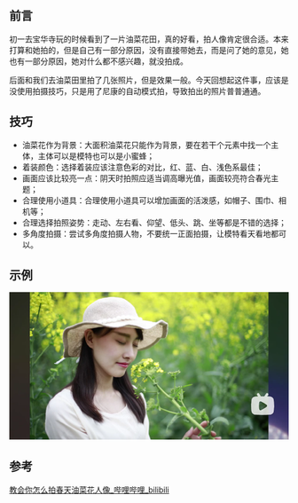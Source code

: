 ## 前言

初一去宝华寺玩的时候看到了一片油菜花田，真的好看，拍人像肯定很合适。本来打算和她拍的，但是自己有一部分原因，没有直接带她去，而是问了她的意见，她也有一部分原因，她对什么都不感兴趣，就没拍成。

后面和我们去油菜田里拍了几张照片，但是效果一般。今天回想起这件事，应该是没使用拍摄技巧，只是用了尼康的自动模式拍，导致拍出的照片普普通通。

## 技巧

- 油菜花作为背景：大面积油菜花只能作为背景，要在若干个元素中找一个主体，主体可以是模特也可以是小蜜蜂；
- 着装颜色：选择着装应该注意色彩的对比，红、蓝、白、浅色系最佳；
- 画面应该比较亮一点：阴天时拍照应适当调高曝光值，画面较亮符合春光主题；
- 合理使用小道具：合理使用小道具可以增加画面的活泼感，如帽子、围巾、相机等；
- 合理选择拍照姿势：走动、左右看、仰望、低头、跳、坐等都是不错的选择；
- 多角度拍摄：尝试多角度拍摄人物，不要统一正面拍摄，让模特看天看地都可以。


## 示例

![](../images/油菜花人像_00.png)

## 参考

[教会你怎么拍春天油菜花人像_哔哩哔哩_bilibili](https://www.bilibili.com/video/BV1uC4y1x79W/?vd_source=081641abeed94aff322f0473e2c1773d)